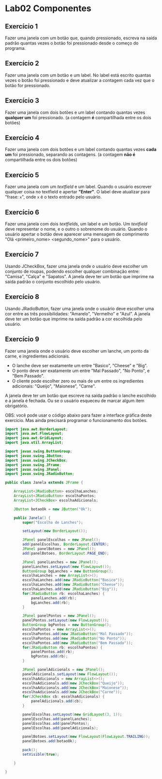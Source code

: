 # Lab02 Componentes

## Exercício 1

Fazer uma janela com um botão que, quando pressionado, escreva na saída padrão quantas vezes o botão foi pressionado desde o começo do programa.

## Exercício 2

Fazer uma janela com um botão e um label.
No label está escrito quantas vezes o botão foi pressionado e deve atualizar a contagem cada vez que o botão for pressionado.


## Exercício 3

Fazer uma janela com dois botões e um label contando quantas vezes **qualquer um** foi pressionado.
(a contagem **é** compartilhada entre os dois botões)

## Exercício 4

Fazer uma janela com dois botões e um label contando quantas vezes **cada um** foi pressionado, separando as contagens.
(a contagem **não é** compartilhada entre os dois botões)

## Exercício 5

Fazer uma janela com um *textfield* e um label. Quando o usuário escrever qualquer coisa no textfield e apertar **"Enter"**. O label deve atualizar para "frase: `x`", onde `x` é o texto entrado pelo usuário.

## Exercício 6

Fazer uma janela com dois *textfields*, um label e um botão.
Um *textfield* deve representar o nome, e o outro o sobrenome do usuário.
Quando o usuário apertar o botão deve aparecer uma mensagem de comprimento "Olá <primeiro_nome> <segundo_nome>" para o usuário.

## Exercício 7

Usando JCheckBox, fazer uma janela onde o usuário deve escolher um conjunto de roupas, podendo escolher qualquer combinação entre: "Camisa", "Calça" e "Sapatos".
A janela deve ter um botão que imprime na saída padrão o conjunto escolhido pelo usuário.

## Exercício 8

Usando JRadioButton, fazer uma janela onde o usuário deve escolher uma cor entre as três possibilidades: "Amarelo", "Vermelho" e "Azul".
A janela deve ter um botão que imprime na saída padrão a cor escolhida pelo usuário.

## Exercício 9

Fazer uma janela onde o usuário deve escolher um lanche, um ponto da carne, e ingredientes adicionais.

* O lanche deve ser exatamente um entre "Basico", "Cheese" e "Big".
* O ponto deve ser exatamente um entre "Mal Passado", "No Ponto", e "Bem Passado".
* O cliente pode escolher zero ou mais de um entre os ingredientes adicionais: "Queijo", "Maionese", "Carne".

A janela deve ter um botão que escreve na saída padrão o lanche escolhido e a janela é fechada. Ou se o usuário esqueceu de marcar algum item obrigatório.

OBS: você pode usar o código abaixo para fazer a interface gráfica deste exercício. Mas ainda precisará programar o funcionamento dos botões.

```Java
import java.awt.BorderLayout;
import java.awt.FlowLayout;
import java.awt.GridLayout;
import java.util.ArrayList;

import javax.swing.ButtonGroup;
import javax.swing.JButton;
import javax.swing.JCheckBox;
import javax.swing.JFrame;
import javax.swing.JPanel;
import javax.swing.JRadioButton;

public class Janela extends JFrame {

	ArrayList<JRadioButton> escolhaLanches;
	ArrayList<JRadioButton> escolhaPontos;
	ArrayList<JCheckBox> escolhaAdicionals;

	JButton botaoOk = new JButton("Ok");

	public Janela() {
		super("Escolha de Lanches");

		setLayout(new BorderLayout());

		JPanel panelEscolhas = new JPanel();
		add(panelEscolhas, BorderLayout.CENTER);
		JPanel panelBotoes = new JPanel();
		add(panelBotoes, BorderLayout.PAGE_END);

		JPanel panelLanches = new JPanel();
		panelLanches.setLayout(new FlowLayout());
		ButtonGroup bgLanches = new ButtonGroup();
		escolhaLanches = new ArrayList<>();
		escolhaLanches.add(new JRadioButton("Basico"));
		escolhaLanches.add(new JRadioButton("Cheese"));
		escolhaLanches.add(new JRadioButton("Big"));
		for(JRadioButton rb: escolhaLanches) {
			panelLanches.add(rb);
			bgLanches.add(rb);
		}

		JPanel panelPontos = new JPanel();
		panelPontos.setLayout(new FlowLayout());
		ButtonGroup bgPontos = new ButtonGroup();
		escolhaPontos = new ArrayList<>();
		escolhaPontos.add(new JRadioButton("Mal Passado"));
		escolhaPontos.add(new JRadioButton("No Ponto"));
		escolhaPontos.add(new JRadioButton("Bem Passado"));
		for(JRadioButton rb: escolhaPontos) {
			panelPontos.add(rb);
			bgPontos.add(rb);
		}

		JPanel panelAdicionals = new JPanel();
		panelAdicionals.setLayout(new FlowLayout());
		escolhaAdicionals = new ArrayList<>();
		escolhaAdicionals.add(new JCheckBox("Queijo"));
		escolhaAdicionals.add(new JCheckBox("Maionese"));
		escolhaAdicionals.add(new JCheckBox("Carne"));
		for(JCheckBox cb: escolhaAdicionals) {
			panelAdicionals.add(cb);
		}

		panelEscolhas.setLayout(new GridLayout(3, 1));
		panelEscolhas.add(panelLanches);
		panelEscolhas.add(panelPontos);
		panelEscolhas.add(panelAdicionals);

		panelBotoes.setLayout(new FlowLayout(FlowLayout.TRAILING));
		panelBotoes.add(botaoOk);

		pack();
		setVisible(true);

	}

}
```
